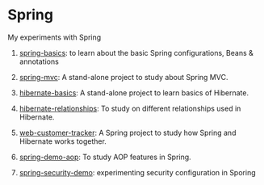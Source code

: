# Spring
My experiments with Spring

1. [spring-basics](https://github.com/mehdihasan/spring-and-hibernate/tree/master/spring-basics): to learn about the basic Spring configurations, Beans & annotations

2. [spring-mvc](https://github.com/mehdihasan/spring-and-hibernate/tree/master/spring-mvc-demo): A stand-alone project to study about Spring MVC.

3. [hibernate-basics](https://github.com/mehdihasan/spring-and-hibernate/tree/master/hibernate-basics): A stand-alone project to learn basics of Hibernate.

4. [hibernate-relationships](https://github.com/mehdihasan/spring-and-hibernate/tree/master/hibernate-relationship): To study on different relationships used in Hibernate.

5. [web-customer-tracker](https://github.com/mehdihasan/spring-and-hibernate/tree/master/web-customer-tracker): A Spring project to study how Spring and Hibernate works together.

6. [spring-demo-aop](https://github.com/mehdihasan/spring-and-hibernate/tree/master/spring-demo-aop): To study AOP features in Spring.

7. [spring-security-demo](https://github.com/mehdihasan/spring-and-hibernate/tree/master/spring-security-demo): experimenting security configuration in Sporing
